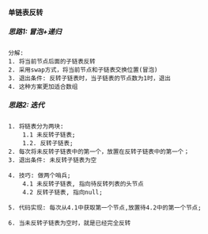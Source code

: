 #### 单链表反转

##### 思路1: 冒泡+递归

    分解: 
    1. 将当前节点后面的子链表反转
    2. 采用swap方式，将当前节点和子链表交换位置(冒泡)
    3. 退出条件: 反转子链表时，当子链表的节点数为1时，退出
    4. 这种方案更加适合数组
    
    
##### 思路2: 迭代

    1. 将链表分为两块: 
        1.1 未反转子链表; 
        1.2. 反转子链表;
    2. 每次将未反转子链表中的第一个，放置在反转子链表中的第一个；
    3. 退出条件: 未反转子链表为空
    
    4. 技巧: 做两个哨兵;
        4.1 未反转子链表, 指向待反转列表的头节点
        4.2 反转子链表, 指向null;
        
    5. 代码实现: 每次从4.1中获取第一个节点,放置待4.2中的第一个节点; 
    
    6. 当未反转子链表为空时，就是已经完全反转 
    
        